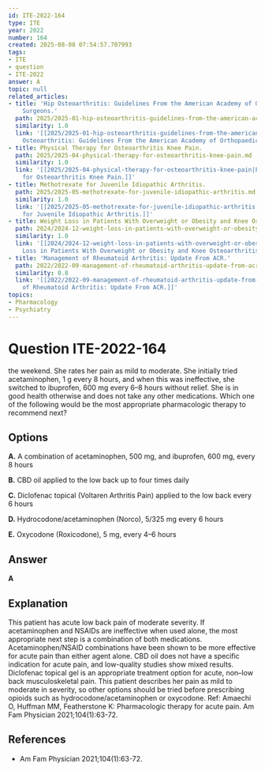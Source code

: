 ```yaml
---
id: ITE-2022-164
type: ITE
year: 2022
number: 164
created: 2025-08-08 07:54:57.707993
tags:
- ITE
- question
- ITE-2022
answer: A
topic: null
related_articles:
- title: 'Hip Osteoarthritis: Guidelines From the American Academy of Orthopaedic
    Surgeons.'
  path: 2025/2025-01-hip-osteoarthritis-guidelines-from-the-american-academy-of-o.md
  similarity: 1.0
  link: '[[2025/2025-01-hip-osteoarthritis-guidelines-from-the-american-academy-of-o|Hip
    Osteoarthritis: Guidelines From the American Academy of Orthopaedic Surgeons.]]'
- title: Physical Therapy for Osteoarthritis Knee Pain.
  path: 2025/2025-04-physical-therapy-for-osteoarthritis-knee-pain.md
  similarity: 1.0
  link: '[[2025/2025-04-physical-therapy-for-osteoarthritis-knee-pain|Physical Therapy
    for Osteoarthritis Knee Pain.]]'
- title: Methotrexate for Juvenile Idiopathic Arthritis.
  path: 2025/2025-05-methotrexate-for-juvenile-idiopathic-arthritis.md
  similarity: 1.0
  link: '[[2025/2025-05-methotrexate-for-juvenile-idiopathic-arthritis|Methotrexate
    for Juvenile Idiopathic Arthritis.]]'
- title: Weight Loss in Patients With Overweight or Obesity and Knee Osteoarthritis.
  path: 2024/2024-12-weight-loss-in-patients-with-overweight-or-obesity-and-knee.md
  similarity: 1.0
  link: '[[2024/2024-12-weight-loss-in-patients-with-overweight-or-obesity-and-knee|Weight
    Loss in Patients With Overweight or Obesity and Knee Osteoarthritis.]]'
- title: 'Management of Rheumatoid Arthritis: Update From ACR.'
  path: 2022/2022-09-management-of-rheumatoid-arthritis-update-from-acr.md
  similarity: 0.8
  link: '[[2022/2022-09-management-of-rheumatoid-arthritis-update-from-acr|Management
    of Rheumatoid Arthritis: Update From ACR.]]'
topics:
- Pharmacology
- Psychiatry
---
```


# Question ITE-2022-164

the weekend. She rates her pain as mild to moderate. She initially tried acetaminophen, 1 g every 8 hours, and when this was ineffective, she switched to ibuprofen, 600 mg every 6–8 hours without relief. She is in good health otherwise and does not take any other medications. Which one of the following would be the most appropriate pharmacologic therapy to recommend next?

## Options

**A.** A combination of acetaminophen, 500 mg, and ibuprofen, 600 mg, every 8 hours

**B.** CBD oil applied to the low back up to four times daily

**C.** Diclofenac topical (Voltaren Arthritis Pain) applied to the low back every 6 hours

**D.** Hydrocodone/acetaminophen (Norco), 5/325 mg every 6 hours

**E.** Oxycodone (Roxicodone), 5 mg, every 4–6 hours

## Answer

**A**

## Explanation

This patient has acute low back pain of moderate severity. If acetaminophen and NSAIDs are ineffective
when used alone, the most appropriate next step is a combination of both medications.
Acetaminophen/NSAID combinations have been shown to be more effective for acute pain than either
agent alone. CBD oil does not have a specific indication for acute pain, and low-quality studies show
mixed results. Diclofenac topical gel is an appropriate treatment option for acute, non–low back
musculoskeletal pain. This patient describes her pain as mild to moderate in severity, so other options
should be tried before prescribing opioids such as hydrocodone/acetaminophen or oxycodone.
Ref: Amaechi O, Huffman MM, Featherstone K: Pharmacologic therapy for acute pain. Am Fam Physician  2021;104(1):63-72.

## References

- Am Fam Physician  2021;104(1):63-72.
